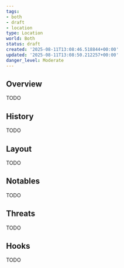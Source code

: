 ```yaml
---
tags:
- both
- draft
- location
type: Location
world: Both
status: draft
created: '2025-08-11T13:08:46.518844+00:00'
updated: '2025-08-11T13:08:50.212257+00:00'
danger_level: Moderate
---
```



## Overview

TODO
## History

TODO
## Layout

TODO
## Notables

TODO
## Threats

TODO
## Hooks

TODO
